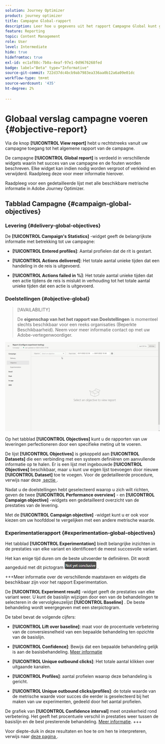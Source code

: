 ```yaml
---
solution: Journey Optimizer
product: journey optimizer
title: Campagne Global-rapport
description: Leer hoe u gegevens uit het rapport Campagne Global kunt gebruiken
feature: Reporting
topic: Content Management
role: User
level: Intermediate
hide: true
hidefromtoc: true
exl-id: ec1af88c-7b0a-4eaf-97e1-0d9676268fed
badge: label="Beta" type="Informative"
source-git-commit: 722d37dc4bcb9ab7983ea336aa0b12a6a09e01dc
workflow-type: tm+mt
source-wordcount: '435'
ht-degree: 2%

---
```


# Globaal verslag campagne voeren {#objective-report}

Via de knop **[!UICONTROL View report]** hebt u rechtstreeks vanuit uw campagne toegang tot het algemene rapport van de campagne.

De campagne **[!UICONTROL Global report]** is verdeeld in verschillende widgets waarin het succes van uw campagne en de fouten worden beschreven. Elke widget kan indien nodig worden vergroot of verkleind en verwijderd. Raadpleeg deze <!--[section](../reports/global-report.md#modify-dashboard)--> voor meer informatie hierover.

Raadpleeg <!--[this page](global-report.md#list-of-components-global.md)--> voor een gedetailleerde lijst met alle beschikbare metrische informatie in Adobe Journey Optimizer.

## Tabblad Campagne {#campaign-global-objectives}

### Levering {#delivery-global-objectives}

<!--
![](assets/campaign_report_global_1.png)
-->

De **[!UICONTROL Campaign's Statistics]** -widget geeft de belangrijkste informatie met betrekking tot uw campagne:

* **[!UICONTROL Entered profiles]**: Aantal profielen dat de rit is gestart.

* **[!UICONTROL Actions delivered]**: Het totale aantal unieke tijden dat een handeling in de reis is uitgevoerd.

* **[!UICONTROL Actions failed in %]**: Het totale aantal unieke tijden dat een actie tijdens de reis is mislukt in verhouding tot het totale aantal unieke tijden dat een actie is uitgevoerd.

### Doelstellingen {#objective-global}

>[!AVAILABILITY]
>
>De **eigenschap van het het rapport van Doelstellingen** is momenteel slechts beschikbaar voor een reeks organisaties (Beperkte Beschikbaarheid). Neem voor meer informatie contact op met uw Adobe-vertegenwoordiger.

![](assets/performance_report.gif)

Op het tabblad **[!UICONTROL Objectives]** kunt u de rapporten van uw leveringen perfectioneren door een specifieke meting uit te voeren.

De lijst **[!UICONTROL Objectives]** is gekoppeld aan **[!UICONTROL Datasets]** die een verbinding met een systeem definiëren om aanvullende informatie op te halen. Er is een lijst met ingebouwde **[!UICONTROL Objectives]** beschikbaar, maar u kunt uw eigen lijst toevoegen door nieuwe **[!UICONTROL Dataset]** toe te voegen. Voor de gedetailleerde procedure, verwijs naar deze [&#x200B; sectie &#x200B;](../reports/reporting-configuration.md).

Nadat u de doelstellingen hebt geselecteerd waarop u zich wilt richten, geven de twee **[!UICONTROL Performance overview]** - en **[!UICONTROL Campaign objective]** -widgets een gedetailleerd overzicht van de prestaties van de levering.

Met de **[!UICONTROL Campaign objective]** -widget kunt u er ook voor kiezen om uw hoofddoel te vergelijken met een andere metrische waarde.

### Experimentatierapport {#experimentation-global-objectives}

<!--
![](assets/experimentation_report_3.png)
-->

Het tabblad **[!UICONTROL Experimentation]** biedt belangrijke inzichten in de prestaties van elke variant en identificeert de meest succesvolle variant.

Het kan enige tijd duren om de beste uitvoerder te definiëren. Dit wordt aangeduid met dit pictogram ![](assets/experimentation_report_1.png) .

+++Meer informatie over de verschillende maatstaven en widgets die beschikbaar zijn voor het rapport Experimentation.

De **[!UICONTROL Experiment result]** -widget geeft de prestaties van elke variant weer. U kunt de basislijn wijzigen door een van de behandelingen te selecteren in de vervolgkeuzelijst **[!UICONTROL Baseline]** . De beste behandeling wordt weergegeven met een sterpictogram.

De tabel bevat de volgende cijfers:

* **[!UICONTROL Lift over baseline]**: maat voor de procentuele verbetering van de conversiesnelheid van een bepaalde behandeling ten opzichte van de basislijn.

* **[!UICONTROL Confidence]**: Bewijs dat een bepaalde behandeling gelijk is aan de basisbehandeling. [Meer informatie](../content-management/experiment-calculations.md#understand-confidence)

* **[!UICONTROL Unique outbound clicks]**: Het totale aantal klikken over uitgaande kanalen.

* **[!UICONTROL Profiles]**: aantal profielen waarop deze behandeling is gericht.

* **[!UICONTROL Unique outbound clicks/profiles]**: de totale waarde van de metrische waarde voor succes die eerder is geselecteerd bij het maken van uw experimenten, gedeeld door het aantal profielen.

De grafiek van **[!UICONTROL Confidence interval]** meet onzekerheid rond verbetering. Het geeft het procentuele verschil in prestaties weer tussen de basislijn en de best presterende behandeling. [Meer informatie](../content-management/experiment-calculations.md#confidence-intervals).
+++

Voor diepte-duik in deze resultaten en hoe te om hen te interpreteren, verwijs naar [&#x200B; deze pagina &#x200B;](../content-management/get-started-experiment.md#interpret-results).
